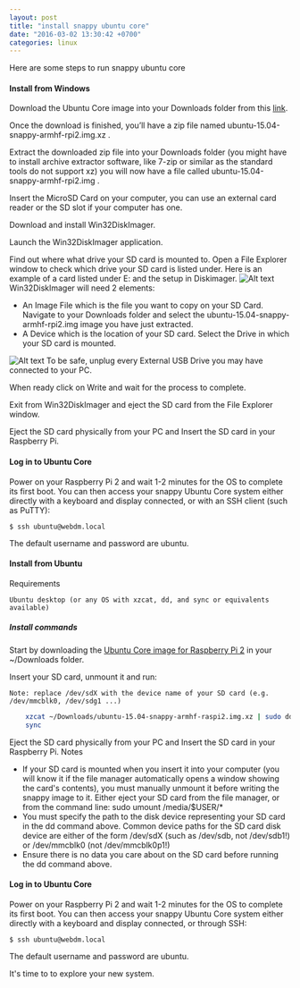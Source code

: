 ```yaml
---
layout: post
title: "install snappy ubuntu core"
date: "2016-03-02 13:30:42 +0700"
categories: linux
---
```

Here are some steps to run snappy ubuntu core

#### Install from Windows

Download the Ubuntu Core image into your Downloads folder from this [link](http://cdimage.ubuntu.com/ubuntu-snappy/15.04/stable/latest/ubuntu-15.04-snappy-armhf-raspi2.img.xz).

Once the download is finished, you’ll have a zip file named ubuntu-15.04-snappy-armhf-rpi2.img.xz .

Extract the downloaded zip file into your Downloads folder (you might have to install  archive extractor software, like 7-zip or similar as the standard tools do not support xz) you will now have a file called ubuntu-15.04-snappy-armhf-rpi2.img .

Insert the MicroSD Card on your computer, you can use an external card reader or the SD slot if your computer has one.

Download and install Win32DiskImager.

Launch the Win32DiskImager application.

Find out where what drive your SD card is mounted to. Open a File Explorer window to check which drive your SD card is listed under.  Here is an example of a card listed under E: and the setup in Diskimager.
![Alt text](https://developer.ubuntu.com/static/devportal_uploaded/9242b67a-987c-4181-a9aa-59b1767fd2d1-cms_page_media/1014/Drives.png)
Win32DiskImager will need 2 elements:

* An Image File which is the file you want to copy on your SD Card. Navigate to your Downloads folder and select the ubuntu-15.04-snappy-armhf-rpi2.img  image you have just extracted.
* A Device which is the location of your SD card. Select the Drive in which your SD card is mounted.

![Alt text](https://developer.ubuntu.com/static/devportal_uploaded/b295bfa0-9546-4997-9a7f-8ee4d5f8b800-cms_page_media/1014/Diskimager_setup.png)
To be safe, unplug every External USB Drive you may have connected to your PC.

When ready click on Write and wait for the process to complete.

Exit from Win32DiskImager and eject the SD card from the File Explorer window.

Eject the SD card physically from your PC and Insert the SD card in your Raspberry Pi.

#### Log in to Ubuntu Core

Power on your Raspberry Pi 2 and wait 1-2 minutes for the OS to complete its first boot. You can then access your snappy Ubuntu Core system either directly with a keyboard and display connected, or with an SSH client (such as PuTTY):

`$ ssh ubuntu@webdm.local`

The default username and password are ubuntu.

#### Install from Ubuntu
Requirements

    Ubuntu desktop (or any OS with xzcat, dd, and sync or equivalents available)

##### Install commands

Start by downloading the [Ubuntu Core image for Raspberry Pi 2](http://cdimage.ubuntu.com/ubuntu-snappy/15.04/stable/latest/ubuntu-15.04-snappy-armhf-raspi2.img.xz) in your ~/Downloads folder.

Insert your SD card, unmount it and run:

    Note: replace /dev/sdX with the device name of your SD card (e.g. /dev/mmcblk0, /dev/sdg1 ...)

```sh
    xzcat ~/Downloads/ubuntu-15.04-snappy-armhf-raspi2.img.xz | sudo dd of=/dev/sdX bs=32M
    sync
```

Eject the SD card physically from your PC and Insert the SD card in your Raspberry Pi.
Notes

* If your SD card is mounted when you insert it into your computer (you will know it if the file manager automatically opens a window showing the card's contents), you must manually unmount it before writing the snappy image to it. Either eject your SD card from the file manager, or from the command line: sudo umount /media/$USER/*
* You must specify the path to the disk device representing your SD card in the dd command above. Common device paths for the SD card disk device are either of the form /dev/sdX (such as /dev/sdb, not /dev/sdb1!) or /dev/mmcblk0 (not /dev/mmcblk0p1!)
* Ensure there is no data you care about on the SD card before running the dd command above.

#### Log in to Ubuntu Core

Power on your Raspberry Pi 2 and wait 1-2 minutes for the OS to complete its first boot. You can then access your snappy Ubuntu Core system either directly with a keyboard and display connected, or through SSH:

`$ ssh ubuntu@webdm.local`

The default username and password are ubuntu.

It's time to to explore your new system.
